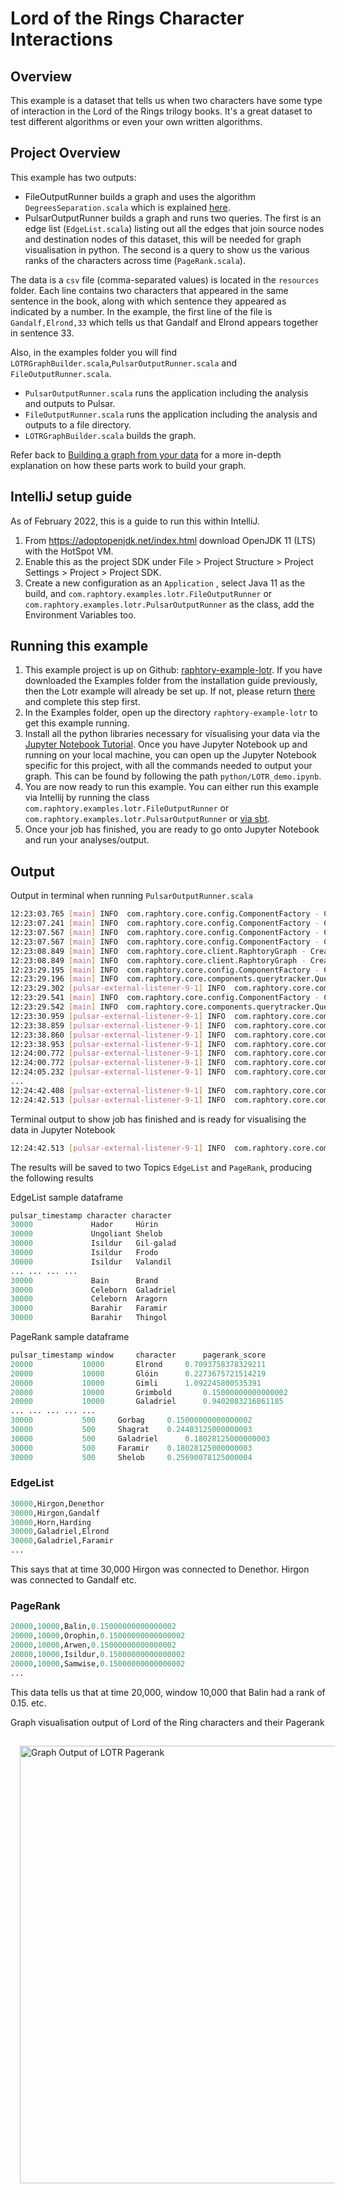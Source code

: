 # Lord of the Rings Character Interactions

## Overview
This example is a dataset that tells us when two characters have some type of interaction in the Lord of the Rings trilogy books. It's a great dataset to test different algorithms or even your own written algorithms.

## Project Overview

This example has two outputs:
* FileOutputRunner builds a graph and uses the algorithm `DegreesSeparation.scala` which is explained [here](../Analysis/LOTR_six_degrees.md#six-degrees-of-gandalf). 
* PulsarOutputRunner builds a graph and runs two queries. The first is an edge list (`EdgeList.scala`) listing out all the edges that join source nodes and destination nodes of this dataset, this will be needed for graph visualisation in python. The second is a query to show us the various ranks of the characters across time (`PageRank.scala`). 

The data is a `csv` file (comma-separated values) is located in the `resources` folder. 
Each line contains two characters that appeared in the same sentence in the 
book, along with which sentence they appeared as indicated by a number. 
In the example, the first line of the file is `Gandalf,Elrond,33` which tells
us that Gandalf and Elrond appears together in sentence 33.

Also, in the examples folder you will find `LOTRGraphBuilder.scala`,`PulsarOutputRunner.scala` and `FileOutputRunner.scala`.

* `PulsarOutputRunner.scala` runs the application including the analysis and outputs to Pulsar.
* `FileOutputRunner.scala` runs the application including the analysis and outputs to a file directory.
* `LOTRGraphBuilder.scala` builds the graph.

Refer back to [Building a graph from your data](../Ingestion/sprouter.md) for a more in-depth explanation on how these parts work to build your graph.

## IntelliJ setup guide

As of February 2022, this is a guide to run this within IntelliJ.

1. From https://adoptopenjdk.net/index.html download OpenJDK 11 (LTS) with the HotSpot VM.
2. Enable this as the project SDK under File > Project Structure > Project Settings > Project > Project SDK.
3. Create a new configuration as an `Application` , select Java 11 as the build, and `com.raphtory.examples.lotr.FileOutputRunner` or `com.raphtory.examples.lotr.PulsarOutputRunner` as the class, add the Environment Variables too.

## Running this example

1. This example project is up on Github: [raphtory-example-lotr](https://github.com/Raphtory/Examples/tree/0.5.0/raphtory-example-lotr). If you have downloaded the Examples folder from the installation guide previously, then the Lotr example will already be set up. If not, please return [there](../Install/installdependencies.md) and complete this step first. 
2. In the Examples folder, open up the directory `raphtory-example-lotr` to get this example running.
3. Install all the python libraries necessary for visualising your data via the [Jupyter Notebook Tutorial](../PythonClient/tutorial.md). Once you have Jupyter Notebook up and running on your local machine, you can open up the Jupyter Notebook specific for this project, with all the commands needed to output your graph. This can be found by following the path `python/LOTR_demo.ipynb`.
4. You are now ready to run this example. You can either run this example via Intellij by running the class `com.raphtory.examples.lotr.FileOutputRunner` or `com.raphtory.examples.lotr.PulsarOutputRunner` or [via sbt](../Install/installdependencies.md#running-raphtory-via-sbt).
5. Once your job has finished, you are ready to go onto Jupyter Notebook and run your analyses/output.

## Output

Output in terminal when running `PulsarOutputRunner.scala`
```bash
12:23:03.765 [main] INFO  com.raphtory.core.config.ComponentFactory - Creating '2' Partition Managers.
12:23:07.241 [main] INFO  com.raphtory.core.config.ComponentFactory - Creating new Query Manager.
12:23:07.567 [main] INFO  com.raphtory.core.config.ComponentFactory - Creating new Spout 'raphtory_data_raw_887356734'.
12:23:07.567 [main] INFO  com.raphtory.core.config.ComponentFactory - Creating '2' Graph Builders.
12:23:08.849 [main] INFO  com.raphtory.core.client.RaphtoryGraph - Created Graph object with deployment ID 'raphtory_887356734'.
12:23:08.849 [main] INFO  com.raphtory.core.client.RaphtoryGraph - Created Graph Spout topic with name 'raphtory_data_raw_887356734'.
12:23:29.195 [main] INFO  com.raphtory.core.config.ComponentFactory - Creating new Query Progress Tracker for deployment 'raphtory_887356734' and job 'EdgeList_1646310208857' at topic 'raphtory_887356734_EdgeList_1646310208857'.
12:23:29.196 [main] INFO  com.raphtory.core.components.querytracker.QueryProgressTracker - Starting query progress tracker.
12:23:29.302 [pulsar-external-listener-9-1] INFO  com.raphtory.core.components.querymanager.QueryManager - Point Query 'EdgeList_1646310208857' received, your job ID is 'EdgeList_1646310208857'.
12:23:29.541 [main] INFO  com.raphtory.core.config.ComponentFactory - Creating new Query Progress Tracker for deployment 'raphtory_887356734' and job 'PageRank_1646310209197' at topic 'raphtory_887356734_PageRank_1646310209197'.
12:23:29.542 [main] INFO  com.raphtory.core.components.querytracker.QueryProgressTracker - Starting query progress tracker.
12:23:30.959 [pulsar-external-listener-9-1] INFO  com.raphtory.core.components.querymanager.QueryManager - Range Query 'PageRank_1646310209197' received, your job ID is 'PageRank_1646310209197'.
12:23:38.859 [pulsar-external-listener-9-1] INFO  com.raphtory.core.components.querytracker.QueryProgressTracker - Job 'EdgeList_1646310208857': Perspective '30000' finished in 9663 ms.
12:23:38.860 [pulsar-external-listener-9-1] INFO  com.raphtory.core.components.querytracker.QueryProgressTracker - Job EdgeList_1646310208857: Running query, processed 1 perspectives.
12:23:38.953 [pulsar-external-listener-9-1] INFO  com.raphtory.core.components.querytracker.QueryProgressTracker - Job EdgeList_1646310208857: Query completed with 1 perspectives and finished in 9757 ms.
12:24:00.772 [pulsar-external-listener-9-1] INFO  com.raphtory.core.components.querytracker.QueryProgressTracker - Job 'PageRank_1646310209197': Perspective '20000' with window '10000' finished in 31229 ms.
12:24:00.772 [pulsar-external-listener-9-1] INFO  com.raphtory.core.components.querytracker.QueryProgressTracker - Job PageRank_1646310209197: Running query, processed 1 perspectives.
12:24:05.232 [pulsar-external-listener-9-1] INFO  com.raphtory.core.components.querytracker.QueryProgressTracker - Job 'PageRank_1646310209197': Perspective '20000' with window '1000' finished in 4460 ms.
...
12:24:42.408 [pulsar-external-listener-9-1] INFO  com.raphtory.core.components.querytracker.QueryProgressTracker - Job PageRank_1646310209197: Running query, processed 6 perspectives.
12:24:42.513 [pulsar-external-listener-9-1] INFO  com.raphtory.core.components.querytracker.QueryProgressTracker - Job PageRank_1646310209197: Query completed with 6 perspectives and finished in 72970 ms.
```

Terminal output to show job has finished and is ready for visualising the data in Jupyter Notebook
```bash
12:24:42.513 [pulsar-external-listener-9-1] INFO  com.raphtory.core.components.querytracker.QueryProgressTracker - Job PageRank_1646310209197: Query completed with 6 perspectives and finished in 72970 ms.
```

The results will be saved to two Topics `EdgeList` and `PageRank`, producing the following results

EdgeList sample dataframe
```python
pulsar_timestamp character character
30000	          Hador	    Húrin
30000	          Ungoliant Shelob
30000	          Isildur   Gil-galad
30000	          Isildur   Frodo
30000	          Isildur   Valandil
...	...	...	...
30000	          Bain	    Brand
30000	          Celeborn  Galadriel
30000	          Celeborn  Aragorn
30000	          Barahir   Faramir
30000	          Barahir   Thingol
```

PageRank sample dataframe
```python
pulsar_timestamp window     character      pagerank_score
20000	        10000	    Elrond	   0.7093758378329211
20000	        10000	    Glóin	   0.2273675721514219
20000	        10000	    Gimli	   1.092245800535391
20000	        10000	    Grimbold       0.15000000000000002
20000	        10000	    Galadriel      0.9402083216861185
...	...	...	...	...
30000	        500	    Gorbag	   0.15000000000000002
30000	        500	    Shagrat	   0.24403125000000003
30000	        500	    Galadriel      0.18028125000000003
30000	        500	    Faramir	   0.18028125000000003
30000	        500	    Shelob	   0.25690078125000004
```

### EdgeList
```python
30000,Hirgon,Denethor
30000,Hirgon,Gandalf
30000,Horn,Harding
30000,Galadriel,Elrond
30000,Galadriel,Faramir
...
```

This says that at time 30,000 Hirgon was connected to Denethor. 
Hirgon was connected to Gandalf etc. 

### PageRank
```python
20000,10000,Balin,0.15000000000000002
20000,10000,Orophin,0.15000000000000002
20000,10000,Arwen,0.15000000000000002
20000,10000,Isildur,0.15000000000000002
20000,10000,Samwise,0.15000000000000002
...
```

This data tells us that at time 20,000, window 10,000 that Balin had a rank of 0.15. 
etc. 

Graph visualisation output of Lord of the Ring characters and their Pagerank
<p>
 <img src="../_static/lotr_pagerank.png" width="700px" style="padding: 15px" alt="Graph Output of LOTR Pagerank"/>
</p>